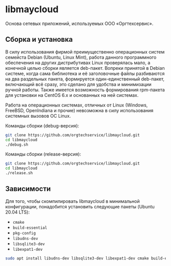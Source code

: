 # libmaycloud

Основа сетевых приложений, используемых ООО «Оргтехсервис».

## Сборка и установка

В силу использования фирмой преимущественно операционных систем семейста Debian (Ubuntu, Linux Mint), работа данного программного обеспечения на других дистрибутивах Linux проверялась мало, а конечной целью сборки является deb-пакет. Вопреки принятой в Debian системе, когда сама библиотека и её заголовочные файлы разбиваются на два раздельных пакета, формируется один-единственный deb-пакет, включающий всё сразу, это сделано для удобства и минимизации ручной работы. Также имеется возможность формирования rpm-пакета для установки на CentOS 6.x и основанных на ней системах.

Работа на операционных системах, отличных от Linux (Windows, FreeBSD, OpenIndiana и прочие) невозможна в силу использования системных вызовов ОС Linux.

Команды сборки (debug-версия):

```bash
git clone https://github.com/orgtechservice/libmaycloud.git
cd libmaycloud
./debug.sh
```

Команды сборки (release-версия):

```bash
git clone https://github.com/orgtechservice/libmaycloud.git
cd libmaycloud
./release.sh
```

## Зависимости

Для того, чтобы скомпилировать libmaycloud в минимальной конфигурации, понадобится установить следующие пакеты (Ubuntu 20.04 LTS):

* ``cmake``
* ``build-essential``
* ``pkg-config``
* ``libudns-dev``
* ``libsqlite3-dev``
* ``libexpat1-dev``

```bash
sudo apt install libudns-dev libsqlite3-dev libexpat1-dev cmake build-essential pkg-config
```
